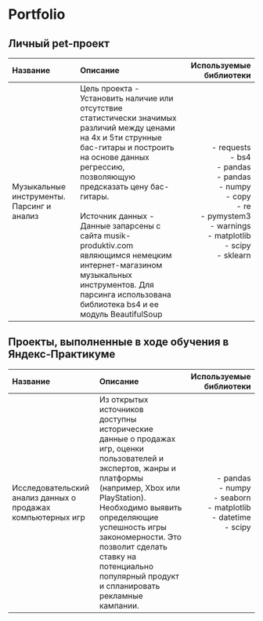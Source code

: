 # Portfolio

## Личный pet-проект

| Название | Описание | Используемые библиотеки |
| :-------------------- | :--------------------- |---------------------------:|
| Музыкальные инструменты. Парсинг и анализ | Цель проекта - Установить наличие или отсутствие статистически значимых различий между ценами на 4х и 5ти струнные бас-гитары и построить на основе данных регрессию, позволяющую предсказать цену бас-гитары. <br/> <br/> Источник данных - Данные запарсены с сайта musik-produktiv.com являющимся немецким интернет-магазином музыкальных инструментов. Для парсинга использована библиотека bs4 и ее модуль BeautifulSoup | - requests <br/> - bs4 <br/> - pandas <br/> - pandas <br/> - numpy <br/> - copy <br/> - re <br/> - pymystem3 <br/> - warnings <br/> - matplotlib <br/> - scipy <br/> - sklearn

## Проекты, выполненные в ходе обучения в Яндекс-Практикуме

| Название | Описание | Используемые библиотеки |
| :-------------------- | :--------------------- |---------------------------:|
| Исследовательский анализ данных о продажах компьютерных игр | Из открытых источников доступны исторические данные о продажах игр, оценки пользователей и экспертов, жанры и платформы (например, Xbox или PlayStation). Необходимо выявить определяющие успешность игры закономерности. Это позволит сделать ставку на потенциально популярный продукт и спланировать рекламные кампании. | - pandas <br/> - numpy <br/> - seaborn <br/> - matplotlib <br/> - datetime <br/> - scipy




